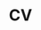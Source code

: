 ---
layout: page
permalink: /assets/pdf/Ruskin_Daniel_CV_2024_12_10.pdf
title: CV
nav: true
nav_order: 4
---